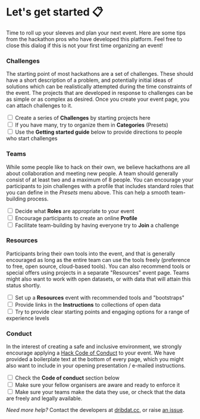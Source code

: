 # Let's get started &#128203;

Time to roll up your sleeves and plan your next event. Here are some tips from the hackathon pros who have developed this platform. Feel free to close this dialog if this is not your first time organizing an event!

### Challenges

The starting point of most hackathons are a set of challenges. These should have a short description of a problem, and potentially initial ideas of solutions which can be realistically attempted during the time constraints of the event. The projects that are developed in response to challenges can be as simple or as complex as desired. Once you create your event page, you can attach challenges to it.

<label><input type="checkbox"> Create a series of **Challenges** by starting projects here </label><br>
<label><input type="checkbox"> If you have many, try to organize them in **Categories** (Presets)  </label><br>
<label><input type="checkbox"> Use the **Getting started guide** below to provide directions to people who start challenges </label><br>

### Teams

While some people like to hack on their own, we believe hackathons are all about collaboration and meeting new people. A team should generally consist of at least two and a maximum of 8 people. You can encourage your participants to join challenges with a profile that includes standard roles that you can define in the _Presets_ menu above. This can help a smooth team-building process.

<label><input type="checkbox"> Decide what **Roles** are appropriate to your event </label><br>
<label><input type="checkbox"> Encourage participants to create an online **Profile** </label><br>
<label><input type="checkbox"> Facilitate team-building by having everyone try to **Join** a challenge </label><br>

### Resources

Participants bring their own tools into the event, and that is generally encouraged as long as the entire team can use the tools freely (preference to free, open source, cloud-based tools). You can also recommend tools or special offers using projects in a separate "Resources" event page. Teams might also want to work with open datasets, or with data that will attain this status shortly.

<label><input type="checkbox"> Set up a **Resources** event with recommended tools and "bootstraps" </label><br>
<label><input type="checkbox"> Provide links in the **Instructions** to collections of open data </label><br>
<label><input type="checkbox"> Try to provide clear starting points and engaging options for a range of experience levels </label><br>

### Conduct

In the interest of creating a safe and inclusive environment, we strongly encourage applying a [Hack Code of Conduct](https://hackcodeofconduct.org/) to your event. We have provided a boilerplate text at the bottom of every page, which you might also want to include in your opening presentation / e-mailed instructions.

<label><input type="checkbox"> Check the <b>Code of conduct</b> section below </label><br>
<label><input type="checkbox"> Make sure your fellow organisers are aware and ready to enforce it </label><br>
<label><input type="checkbox"> Make sure your teams make the data they use, or check that the data are freely and legally available. </label><br>

_Need more help?_ Contact the developers at [dribdat.cc](https://dribdat.cc/#contact), or raise [an issue](https://github.com/hackathons-ftw/dribdat/issues).
